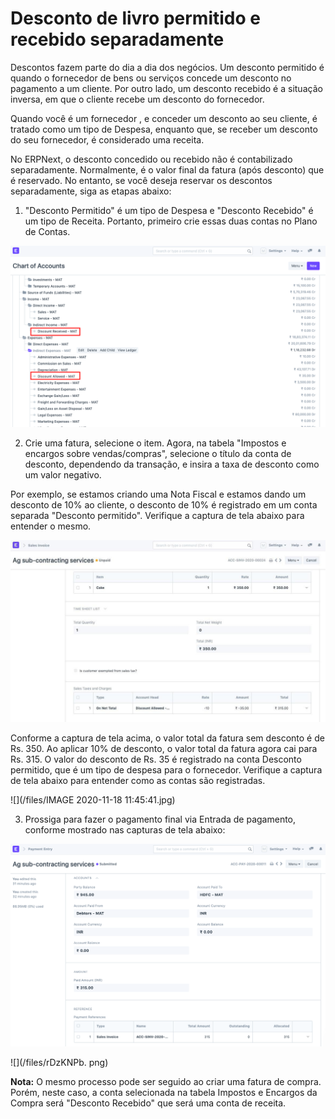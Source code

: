 # Desconto de livro permitido e recebido separadamente


Descontos fazem parte do dia a dia dos negócios. Um desconto permitido é quando o fornecedor de bens ou serviços concede um desconto no pagamento a um cliente. Por outro lado, um desconto recebido é a situação inversa, em que o cliente recebe um desconto do fornecedor. 

  


Quando você é um fornecedor , e conceder um desconto ao seu cliente, é tratado como um tipo de Despesa, enquanto que, se receber um desconto do seu fornecedor, é considerado uma receita. 

  


No ERPNext, o desconto concedido ou recebido não é contabilizado separadamente. Normalmente, é o valor final da fatura (após desconto) que é reservado. No entanto, se você deseja reservar os descontos separadamente, siga as etapas abaixo:

  


1) "Desconto Permitido" é um tipo de Despesa e "Desconto Recebido" é um tipo de Receita. Portanto, primeiro crie essas duas contas no Plano de Contas. 

  


![](/files/tE7sKIX.png)

  


  


2) Crie uma fatura, selecione o item. Agora, na tabela "Impostos e encargos sobre vendas/compras", selecione o título da conta de desconto, dependendo da transação, e insira a taxa de desconto como um valor negativo. 

  


Por exemplo, se estamos criando uma Nota Fiscal e estamos dando um desconto de 10% ao cliente, o desconto de 10% é registrado em um conta separada "Desconto permitido". Verifique a captura de tela abaixo para entender o mesmo.

  


![](/files/8QtX0DE.jpe)

  


Conforme a captura de tela acima, o valor total da fatura sem desconto é de Rs. 350. Ao aplicar 10% de desconto, o valor total da fatura agora cai para Rs. 315. O valor do desconto de Rs. 35 é registrado na conta Desconto permitido, que é um tipo de despesa para o fornecedor. Verifique a captura de tela abaixo para entender como as contas são registradas.

  


  


![](/files/IMAGE 2020-11-18 11:45:41.jpg)

3) Prossiga para fazer o pagamento final via Entrada de pagamento, conforme mostrado nas capturas de tela abaixo:

  


![](/files/18fssIO.png)

  


![](/files/rDzKNPb. png)

  


**Nota:** O mesmo processo pode ser seguido ao criar uma fatura de compra. Porém, neste caso, a conta selecionada na tabela Impostos e Encargos da Compra será "Desconto Recebido" que será uma conta de receita.

  


